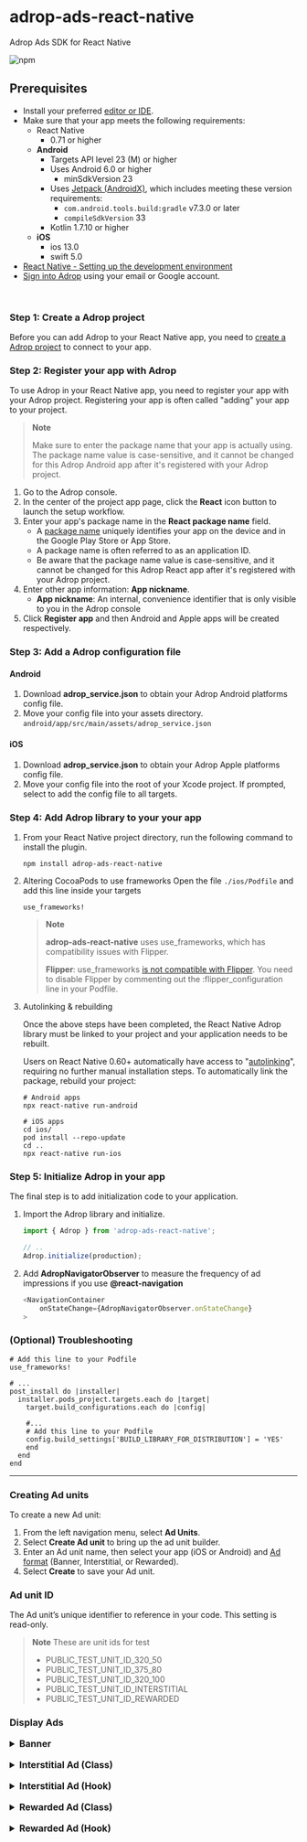 # adrop-ads-react-native

Adrop Ads SDK for React Native

![npm](https://img.shields.io/npm/v/adrop-ads-react-native)

Prerequisites
-------------
* Install your preferred [editor or IDE](https://reactnative.dev/docs/more-resources#ides).
* Make sure that your app meets the following requirements:
    * React Native
      * 0.71 or higher
    * **Android**
        * Targets API level 23 (M) or higher
        * Uses Android 6.0 or higher
            * minSdkVersion 23
        * Uses [Jetpack (AndroidX)](https://developer.android.com/jetpack/androidx/migrate), which includes meeting these version requirements:
            * ```com.android.tools.build:gradle``` v7.3.0 or later
            * ```compileSdkVersion``` 33
        * Kotlin 1.7.10 or higher
    * **iOS**
        * ios 13.0
        * swift 5.0
* [React Native - Setting up the development environment](https://reactnative.dev/docs/environment-setup)
* [Sign into Adrop](https://adrop.io) using your email or Google account.

&nbsp;

### Step 1: Create a Adrop project
Before you can add Adrop to your React Native app, you need to [create a Adrop project](https://docs.adrop.io/fundamentals/get-started-with-adrop#create-an-app-container) to connect to your app.

### Step 2: Register your app with Adrop
To use Adrop in your React Native app, you need to register your app with your Adrop project. Registering your app is often called "adding" your app to your project.

> **Note**
>
> Make sure to enter the package name that your app is actually using. The package name value is case-sensitive, and it cannot be changed for this Adrop Android app after it's registered with your Adrop project.

1. Go to the Adrop console.
2. In the center of the project app page, click the **React** icon button to launch the setup workflow.
3. Enter your app's package name in the **React package name** field.
   * A [package name](https://developer.android.com/studio/build/application-id) uniquely identifies your app on the device and in the Google Play Store or App Store.
   * A package name is often referred to as an application ID.
   * Be aware that the package name value is case-sensitive, and it cannot be changed for this Adrop React app after it's registered with your Adrop project.
4. Enter other app information: **App nickname**.
    * **App nickname**: An internal, convenience identifier that is only visible to you in the Adrop console
5. Click **Register app** and then Android and Apple apps will be created respectively.


### Step 3: Add a Adrop configuration file

#### Android
1. Download **adrop_service.json** to obtain your Adrop Android platforms config file.
2. Move your config file into your assets directory.
   ```android/app/src/main/assets/adrop_service.json```

#### iOS
1. Download **adrop_service.json** to obtain your Adrop Apple platforms config file.
2. Move your config file into the root of your Xcode project. If prompted, select to add the config file to all targets.

### Step 4: Add Adrop library to your your app
1. From your React Native project directory, run the following command to install the plugin.
    ```shell
    npm install adrop-ads-react-native
    ```

2. Altering CocoaPods to use frameworks
Open the file ```./ios/Podfile``` and add this line inside your targets

    ```shell
    use_frameworks!
    ```

    > **Note**
    >
    > **adrop-ads-react-native** uses use_frameworks, which has compatibility issues with Flipper.
    >
    > **Flipper**: use_frameworks [is not compatible with Flipper](https://github.com/reactwg/react-native-releases/discussions/21#discussioncomment-2924919). You need to disable Flipper by commenting out the :flipper_configuration line in your Podfile.

3. Autolinking & rebuilding

    Once the above steps have been completed, the React Native Adrop library must be linked to your project and your application needs to be rebuilt.

    Users on React Native 0.60+ automatically have access to "[autolinking](https://github.com/react-native-community/cli/blob/master/docs/autolinking.md)", requiring no further manual installation steps. To automatically link the package, rebuild your project:

    ```shell
    # Android apps
    npx react-native run-android

    # iOS apps
    cd ios/
    pod install --repo-update
    cd ..
    npx react-native run-ios
    ```

### Step 5: Initialize Adrop in your app
The final step is to add initialization code to your application.
1. Import the Adrop library and initialize.
    ```js
    import { Adrop } from 'adrop-ads-react-native';

    // ..
    Adrop.initialize(production);
    ```

2. Add **AdropNavigatorObserver** to measure the frequency of ad impressions if you use **@react-navigation**
    ```js
    <NavigationContainer
        onStateChange={AdropNavigatorObserver.onStateChange}
    >
    ```

### (Optional) Troubleshooting
```shell
# Add this line to your Podfile
use_frameworks!

# ...
post_install do |installer|
  installer.pods_project.targets.each do |target|
    target.build_configurations.each do |config|

    #...
    # Add this line to your Podfile
    config.build_settings['BUILD_LIBRARY_FOR_DISTRIBUTION'] = 'YES'
    end
  end
end
```

---


### Creating Ad units
To create a new Ad unit:
1. From the left navigation menu, select **Ad Units**.
2. Select **Create Ad unit** to bring up the ad unit builder.
3. Enter an Ad unit name, then select your app (iOS or Android) and [Ad format](https://docs.adrop.io/fundamentals/create-your-ad-unit#a-d-formats) (Banner, Interstitial, or Rewarded).
4. Select **Create** to save your Ad unit.

### Ad unit ID
The Ad unit’s unique identifier to reference in your code. This setting is read-only.

> **Note** These are unit ids for test
> * PUBLIC_TEST_UNIT_ID_320_50
> * PUBLIC_TEST_UNIT_ID_375_80
> * PUBLIC_TEST_UNIT_ID_320_100
> * PUBLIC_TEST_UNIT_ID_INTERSTITIAL
> * PUBLIC_TEST_UNIT_ID_REWARDED

### Display Ads
<details>
<summary style="font-size: 16px; font-weight: bold;">Banner</summary>

Initialize AdropBanner with Ad unit ID, then load ad.
```js
const YourComponent: React.FC = () => {
    const ref = useRef(null)

    const reload = () => {
        ref.current?.load()
    }

    return (
        <View>
            <Button title="reload" onPress={reload}/>
            <AdropBanner
                ref={ref}
                unitId={unitId}
                style={{
                    width: Dimensions.get('window').width,
                    height: 80
                }}
            />
        </View>
    )
}
```
</details>

<br/>

<details>
<summary style="font-size: 16px; font-weight: bold;">Interstitial Ad (Class)</summary>

Step 1: (Optional) Construct event listener
```js
const listener = {
        onAdReceived: (ad: AdropInterstitialAd) =>
            console.log(`Adrop interstitial Ad load with unitId ${ad.unitId}!`),
        onAdFailedToReceive: (ad: AdropInterstitialAd, errorCode: string) =>
            console.log(`error in ${ad.unitId} while load: ${errorCode}`),
        onAdFailedToShowFullScreen: (ad: AdropInterstitialAd, errorCode: string) =>
            console.log(`error in ${ad.unitId} while showing: ${errorCode}`),
        ...
    }
```

Step 2: Display an interstitial ad
```js
const YourComponent: React.FC = () => {
    const [interstitialAd, setInterstitialAd] = useState<AdropInterstitialAd>(null)

    useEffect(() => {
        let adropInterstitialAd = new AdropInterstitialAd('YOUR_UNIT_ID')
        adropInterstitialAd.listener = listener
        adropInterstitialAd.load()
        setInterstitialAd(adropInterstitialAd)
    }, []);

    const show = () => {
        if (interstitialAd?.isLoaded) {
            interstitialAd?.show()
        } else {
            console.log('interstitial ad is loading...')
        }
    }

    return (
        <View>
            <Button title="display ad" onPress={show}/>
        </View>
    )

}
```

AdropInterstitialAd must be destroyed of when access to it is no longer needed.

```js
interstitialAd.destroy()
```
</details>

<br/>

<details>
<summary style="font-size: 16px; font-weight: bold;">Interstitial Ad (Hook)</summary>

```js
const YourComponent: React.FC = () => {
    const { load, show, isLoaded } =
        useAdropInterstitialAd('YOUR_UNIT_ID')

    const handleShow = () => {
        if (isLoaded) show()
    }

    return (
        <View>
            <Button title="load ad" onPress={load}/>
            <Button title="display ad" onPress={handleShow}/>
        </View>
    )
}
```
</details>

<br/>

<details>
<summary style="font-size: 16px; font-weight: bold;">Rewarded Ad (Class)</summary>

Step 1: (Optional) Construct event listener
```js
const listener = {
        onAdReceived: (ad: AdropRewardedAd) =>
            console.log(`Adrop rewarded Ad load with unitId ${ad.unitId}!`),
        onAdFailedToReceive: (ad: AdropRewardedAd, errorCode: string) =>
            console.log(`error in ${ad.unitId} while load: ${errorCode}`),
        onAdFailedToShowFullScreen: (ad: AdropRewardedAd, errorCode: string) =>
            console.log(`error in ${ad.unitId} while showing: ${errorCode}`),
        onAdEarnRewardHandler: (ad: AdropRewardedAd, type: number, amount: number) =>
            console.log(`Adrop rewarded Ad earn rewards: ${ad.unitId}, ${type}, ${amount}`),
        ...
    }
```

Step 2: Display a rewarded ad
```js
const YourComponent: React.FC = () => {
    const [rewardedAd, setRewardedAd] = useState<AdropRewardedAd>(null)

    useEffect(() => {
        let adropRewardedAd = new AdropRewardedAd('YOUR_UNIT_ID')
        adropRewardedAd.listener = listener
        adropRewardedAd.load()
        setRewardedAd(adropRewardedAd)
    }, []);

    const show = () => {
        if (rewardedAd?.isLoaded) {
            rewardedAd?.show()
        } else {
            console.log('rewarded ad is loading...')
        }
    }

    return (
        <View>
            <Button title="display ad" onPress={show}/>
        </View>
    )

}
```

AdropRewardedAd must be destroyed of when access to it is no longer needed.
```js
rewardedAd.destroy()
```
</details>

<br/>

<details>
<summary style="font-size: 16px; font-weight: bold;">Rewarded Ad (Hook)</summary>

```js
const YourComponent: React.FC = () => {
    const { load, show, isLoaded } =
        useAdropRewardedAd('YOUR_UNIT_ID')

    const handleShow = () => {
        if (isLoaded) show()
    }

    return (
        <View>
            <Button title="load ad" onPress={load}/>
            <Button title="display ad" onPress={handleShow}/>
        </View>
    )
}
```

</details>
